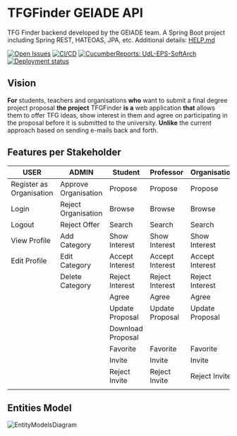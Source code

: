 # TFGFinder GEIADE API

TFG Finder backend developed by the GEIADE team. A Spring Boot project including Spring REST, HATEOAS, JPA, etc. Additional details: [HELP.md](HELP.md)

[![Open Issues](https://img.shields.io/github/issues-raw/UdL-EPS-SoftArch/tfgfinder-geiade-api?logo=github)](https://github.com/orgs/UdL-EPS-SoftArch/projects/24)
[![CI/CD](https://github.com/UdL-EPS-SoftArch/tfgfinder-geiade-api/actions/workflows/ci-cd.yml/badge.svg)](https://github.com/UdL-EPS-SoftArch/tfgfinder-geiade-api/actions)
[![CucumberReports: UdL-EPS-SoftArch](https://messages.cucumber.io/api/report-collections/faed8ca5-e474-4a1a-a72a-b8e2a2cd69f0/badge)](https://reports.cucumber.io/report-collections/faed8ca5-e474-4a1a-a72a-b8e2a2cd69f0)
[![Deployment status](https://img.shields.io/uptimerobot/status/m798592907-8267e0a2d8b3522c1b12e4ed)](https://tfgfinder-geiade-api.fly.dev/users)

## Vision

**For** students, teachers and organisations **who** want to submit a final degree project proposal
**the project** TFGFinder **is a** web application
**that** allows them to offer TFG ideas, show interest in them and agree on participating in the proposal before it is submitted to the university.
**Unlike** the current approach based on sending e-mails back and forth.

## Features per Stakeholder

| USER                     | ADMIN                | Student           | Professor       | Organisation    |
|--------------------------|----------------------|-------------------|-----------------|-----------------|
| Register as Organisation | Approve Organisation | Propose           | Propose         | Propose         |
| Login                    | Reject Organisation  | Browse            | Browse          | Browse          |
| Logout                   | Reject Offer         | Search            | Search          | Search          |
| View Profile             | Add Category         | Show Interest     | Show Interest   | Show Interest   |
| Edit Profile             | Edit Category        | Accept Interest   | Accept Interest | Accept Interest |
|                          | Delete Category      | Reject Interest   | Reject Interest | Reject Interest |
|                          |                      | Agree             | Agree           | Agree           |
|                          |                      | Update Proposal   | Update Proposal | Update Proposal |
|                          |                      | Download Proposal |                 |                 |
|                          |                      | Favorite          | Favorite        | Favorite        |
|                          |                      | Invite            | Invite          | Invite          |
|                          |                      | Reject Invite     | Reject Invite   | Reject Invite   |
|                          |                      |                   |                 |                 |

## Entities Model

![EntityModelsDiagram](https://www.plantuml.com/plantuml/svg/5Sqn3i8m3030dLV00rBlJ6Ne1X9InGDCx3IMKgUo7V5zOBhnPW-q67ixNKHp6yJ3shb677u5CFnCcqGTx-5ikMkmnfJx3Y-wf-MvfhMNk5ck46KheiIMDXOaJdW861U7oaWEEuh2eY4Xx8zEtARZtywizFCB?v1)

